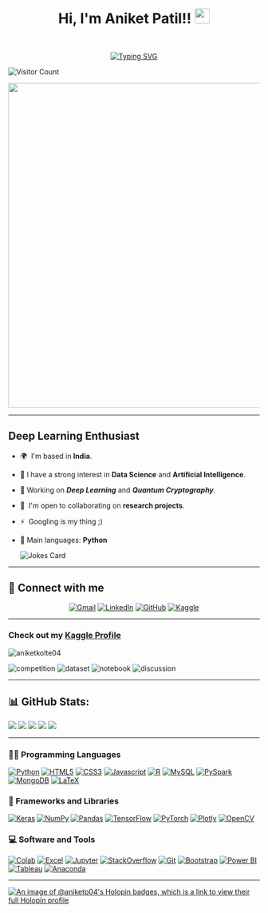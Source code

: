 <h1 align="center">
Hi, I'm Aniket Patil!!
	<a href="https://github.com/AniketP04" target="_self">
		<img src="https://media.giphy.com/media/hvRJCLFzcasrR4ia7z/giphy.gif" width="30">
	</a>
</h1>
<br/>
<p align="center">
  <a href="https://git.io/typing-svg"><img src="https://readme-typing-svg.demolab.com?font=Fira+Code&pause=1000&width=435&lines=Always+Learning+New+Things;AI%2C+DS%2C+ML%2FDL+Enthusiast" alt="Typing SVG" /></a>
</p>

![Visitor Count](https://profile-counter.glitch.me/{AniketP04}/count.svg)

<div id="header" align="center">
  <img src="https://media.giphy.com/media/L1R1tvI9svkIWwpVYr/giphy.gif" width="650"/>
</div>

<hr>

Deep Learning Enthusiast
------------------------



* 🌍  I'm based in **India**.
* 📝 I have a strong interest in **Data Science** and **Artificial Intelligence**.
* 🔭 Working on ***Deep Learning*** and ***Quantum Cryptography***.
* 🤝  I'm open to collaborating on **research projects**.
* ⚡  Googling is my thing ;)
* 🌟 Main languages: **Python**

  ![Jokes Card](https://readme-jokes.vercel.app/api)

<hr>

## 🤝 Connect with me
<p align="center">
	<a href="mailto:aniketkolte0406@gmail.com"><img img src="https://img.shields.io/badge/gmail-%23EA4335.svg?style=plastic&logo=gmail&logoColor=white" alt="Gmail"/></a>
	<a href="https://www.linkedin.com/in/aniket-patil-408ba5224/"><img src="https://img.shields.io/badge/linkedin-%230A66C2.svg?style=plastic&logo=linkedin&logoColor=white" alt="LinkedIn"/></a>
	<a href="https://github.com/AniketP04"><img src="https://img.shields.io/badge/github-%23181717.svg?style=plastic&logo=github&logoColor=white" alt="GitHub"/></a>
 	<a href="https://www.kaggle.com/aniketkolte04"><img src="https://img.shields.io/badge/kaggle-%230A66C2.svg?style=plastic&logo=kaggle&logoColor=white" alt="Kaggle"/></a>
</p>

<hr>

### Check out my <a href="https://www.kaggle.com/aniketkolte04">Kaggle Profile</a> 


![aniketkolte04](https://road-to-kaggle-grandmaster.vercel.app/api/simple/aniketkolte04)

![competition](https://road-to-kaggle-grandmaster.vercel.app/api/badges/aniketkolte04/competition/light)
![dataset](https://road-to-kaggle-grandmaster.vercel.app/api/badges/aniketkolte04/dataset/light)
![notebook](https://road-to-kaggle-grandmaster.vercel.app/api/badges/aniketkolte04/notebook/light)
![discussion](https://road-to-kaggle-grandmaster.vercel.app/api/badges/aniketkolte04/discussion/light)

<be>

<hr>

## 📊 GitHub Stats:

![](http://github-profile-summary-cards.vercel.app/api/cards/profile-details?username=AniketP04&theme=graywhite)
![](http://github-profile-summary-cards.vercel.app/api/cards/repos-per-language?username=AniketP04&theme=graywhite)
![](http://github-profile-summary-cards.vercel.app/api/cards/most-commit-language?username=AniketP04&theme=graywhite)
![](http://github-profile-summary-cards.vercel.app/api/cards/stats?username=AniketP04&theme=graywhite)
![](http://github-profile-summary-cards.vercel.app/api/cards/productive-time?username=AniketP04&theme=graywhite&utcOffset=8)

<hr>

### 👨‍💻 Programming Languages

<p>
    <a href="https://github.com/AniketP04"><img alt="Python" src="https://img.shields.io/badge/Python-3776AB.svg?style=for-the-badge&logo=Python&logoColor=white"></a>
    <a href="https://github.com/AniketP04"><img alt="HTML5" src="https://img.shields.io/badge/HTML5-E34F26.svg?style=for-the-badge&logo=HTML5&logoColor=white"></a>
    <a href="https://github.com/AniketP04"><img alt="CSS3" src="https://img.shields.io/badge/CSS3-1572B6.svg?style=for-the-badge&logo=CSS3&logoColor=white"></a>
    <a href="https://github.com/AniketP04"><img alt="Javascript" src="https://img.shields.io/badge/JavaScript-F7DF1E.svg?style=for-the-badge&logo=JavaScript&logoColor=black"></a>
    <a href="https://github.com/AniketP04"><img alt="R" src="https://img.shields.io/badge/R-276DC3.svg?style=for-the-badge&logo=R&logoColor=white"></a>
    <a href="https://github.com/AniketP04"><img alt="MySQL" src="https://img.shields.io/badge/MySQL-4479A1.svg?style=for-the-badge&logo=MySQL&logoColor=white"></a>
	<a href="https://github.com/AniketP04"><img alt="PySpark" src="https://img.shields.io/badge/Apache%20Spark-E25A1C.svg?style=for-the-badge&logo=Apache-Spark&logoColor=white"></a>
    <a href="https://github.com/AniketP04"><img alt="MongoDB" src="https://img.shields.io/badge/MongoDB-47A248.svg?style=for-the-badge&logo=MongoDB&logoColor=white"></a>
    <a href="https://github.com/AniketP04"><img alt="LaTeX" src="https://img.shields.io/badge/LaTeX-008080.svg?style=for-the-badge&logo=LaTeX&logoColor=white"></a>
    

### 🧰 Frameworks and Libraries

<p>
    	<a href="https://github.com/AniketP04"><img alt="Keras" src="https://img.shields.io/badge/Keras%20-%23D00000.svg?logo=Keras&logoColor=white"></a>
    	<a href="https://github.com/AniketP04"><img alt="NumPy" src="https://img.shields.io/badge/Numpy%20-%23013243.svg?logo=numpy&logoColor=white"></a>
    	<a href="https://github.com/AniketP04"><img alt="Pandas" src="https://img.shields.io/badge/Pandas%20-%23150458.svg?logo=pandas&logoColor=white"></a>
    	<a href="https://github.com/AniketP04"><img alt="TensorFlow" src="https://img.shields.io/badge/TensorFlow%20-%23FF6F00.svg?logo=TensorFlow&logoColor=white"></a>
	<a href="https://github.com/AniketP04"><img alt="PyTorch" src="https://img.shields.io/badge/PyTorch-EE4C2C.svg?style=for-the-badge&logo=PyTorch&logoColor=white"></a>
 	<a href="https://github.com/AniketP04"><img alt="Plotly" src="https://img.shields.io/badge/Plotly-3F4F75.svg?style=for-the-badge&logo=Plotly&logoColor=white"></a>
	<a href="https://github.com/AniketP04"><img alt="OpenCV" src="https://img.shields.io/badge/OpenCV-5C3EE8.svg?style=for-the-badge&logo=OpenCV&logoColor=white"></a>
</p>

### 💻 Software and Tools

<p>
	<a href="https://github.com/AniketP04"><img alt="Colab" src="https://img.shields.io/badge/Google%20Colab-F9AB00.svg?style=for-the-badge&logo=Google-Colab&logoColor=white"></a>
 	<a href="https://github.com/AniketP04"><img alt="Excel" src="https://img.shields.io/badge/Microsoft%20Excel-217346.svg?style=for-the-badge&logo=Microsoft-Excel&logoColor=white"></a>
  	<a href="https://github.com/AniketP04"><img alt="Jupyter" src="https://img.shields.io/badge/Jupyter-F37626.svg?style=for-the-badge&logo=Jupyter&logoColor=white"></a>
   	<a href="https://github.com/AniketP04"><img alt="StackOverflow" src="https://img.shields.io/badge/Stack%20Overflow-F58025.svg?style=for-the-badge&logo=Stack-Overflow&logoColor=white"></a>
    	<a href="https://github.com/AniketP04"><img alt="Git" src="https://img.shields.io/badge/Git-F05032.svg?style=for-the-badge&logo=Git&logoColor=white"></a>
<!--      	<a href="https://github.com/AniketP04"><img alt="Git LFS" src="https://img.shields.io/badge/Git%20LFS-F64935.svg?style=for-the-badge&logo=Git-LFS&logoColor=white"></a> -->
      	<a href="https://github.com/AniketP04"><img alt="Bootstrap" src="https://img.shields.io/badge/Bootstrap-7952B3.svg?style=for-the-badge&logo=Bootstrap&logoColor=white"></a>
       	<a href="https://github.com/AniketP04"><img alt="Power BI" src="https://img.shields.io/badge/Power%20BI-F2C811.svg?style=for-the-badge&logo=Power-BI&logoColor=black"></a>
	<a href="https://github.com/AniketP04"><img alt="Tableau" src="https://img.shields.io/badge/Tableau-E97627.svg?style=for-the-badge&logo=Tableau&logoColor=white"></a>
 	<a href="https://github.com/AniketP04"><img alt="Anaconda" src="https://img.shields.io/badge/Anaconda-44A833.svg?style=for-the-badge&logo=Anaconda&logoColor=white"></a>
 
    
</p>

<hr>

[![An image of @aniketp04's Holopin badges, which is a link to view their full Holopin profile](https://holopin.me/aniketp04)](https://holopin.io/@aniketp04)
